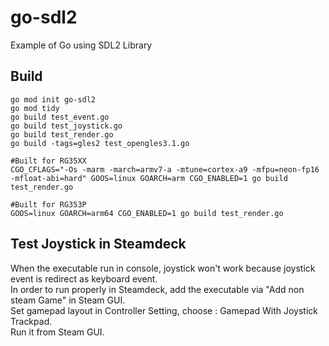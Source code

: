 # go-sdl2
Example of Go using SDL2 Library

## Build
```
go mod init go-sdl2
go mod tidy
go build test_event.go
go build test_joystick.go
go build test_render.go
go build -tags=gles2 test_opengles3.1.go

#Built for RG35XX
CGO_CFLAGS="-Os -marm -march=armv7-a -mtune=cortex-a9 -mfpu=neon-fp16 -mfloat-abi=hard" GOOS=linux GOARCH=arm CGO_ENABLED=1 go build test_render.go

#Built for RG353P
GOOS=linux GOARCH=arm64 CGO_ENABLED=1 go build test_render.go
```
## Test Joystick in Steamdeck
When the executable run in console, joystick won't work because joystick event is redirect as keyboard event.  
In order to run properly in Steamdeck, add the executable via "Add non steam Game" in Steam GUI.  
Set gamepad layout in Controller Setting, choose : Gamepad With Joystick Trackpad.  
Run it from Steam GUI.  
